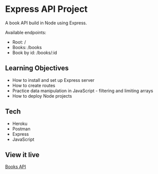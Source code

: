 # Express API Project

A book API build in Node using Express.

Available endpoints:

- Root: /
- Books: /books
- Book by id: /books/:id

## Learning Objectives

- How to install and set up Express server
- How to create routes
- Practice data manipulation in JavaScript - filtering and limiting arrays
- How to deploy Node projects

## Tech

- Heroku
- Postman
- Express
- JavaScript

## View it live

[Books API](https://therese-book-api.herokuapp.com/)
